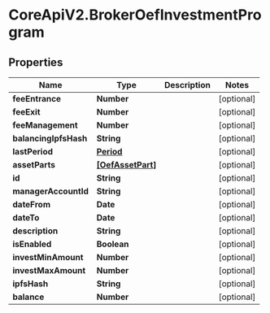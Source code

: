 # CoreApiV2.BrokerOefInvestmentProgram

## Properties
Name | Type | Description | Notes
------------ | ------------- | ------------- | -------------
**feeEntrance** | **Number** |  | [optional] 
**feeExit** | **Number** |  | [optional] 
**feeManagement** | **Number** |  | [optional] 
**balancingIpfsHash** | **String** |  | [optional] 
**lastPeriod** | [**Period**](Period.md) |  | [optional] 
**assetParts** | [**[OefAssetPart]**](OefAssetPart.md) |  | [optional] 
**id** | **String** |  | [optional] 
**managerAccountId** | **String** |  | [optional] 
**dateFrom** | **Date** |  | [optional] 
**dateTo** | **Date** |  | [optional] 
**description** | **String** |  | [optional] 
**isEnabled** | **Boolean** |  | [optional] 
**investMinAmount** | **Number** |  | [optional] 
**investMaxAmount** | **Number** |  | [optional] 
**ipfsHash** | **String** |  | [optional] 
**balance** | **Number** |  | [optional] 


